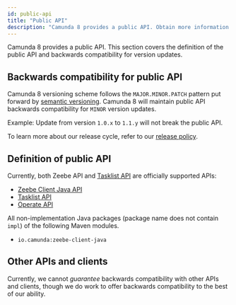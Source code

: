 ```yaml
---
id: public-api
title: "Public API"
description: "Camunda 8 provides a public API. Obtain more information on backwards compatibility for version updates."
---
```


Camunda 8 provides a public API. This section covers the definition of the public API and backwards compatibility for version updates.

## Backwards compatibility for public API

Camunda 8 versioning scheme follows the `MAJOR.MINOR.PATCH` pattern put forward by [semantic versioning](https://semver.org/). Camunda 8 will
maintain public API backwards compatibility for `MINOR` version updates.

Example: Update from version `1.0.x` to `1.1.y` will not break the public API.

To learn more about our release cycle, refer to our [release policy](/reference/release-policy.md).

## Definition of public API

Currently, both Zeebe API and [Tasklist API](/apis-tools/tasklist-api/generated.md) are officially supported APIs:

- [Zeebe Client Java API](/apis-tools/java-client/index.md)
- [Tasklist API](/apis-tools/tasklist-api/generated.md)
- [Operate API](/apis-tools/operate-api/overview.md)

All non-implementation Java packages (package name does not contain `impl`) of the following Maven modules.

- `io.camunda:zeebe-client-java`

## Other APIs and clients

Currently, we cannot _guarantee_ backwards compatibility with other APIs and clients, though we do work to offer backwards compatibility to the best of our ability.
